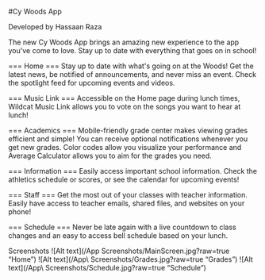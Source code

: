 #Cy Woods App

Developed by Hassaan Raza

The new Cy Woods App brings an amazing new experience to the app you've come to love. Stay up to date with everything that goes on in school!

=== Home ===
Stay up to date with what's going on at the Woods! Get the latest news, be notified of announcements, and never miss an event. Check the spotlight feed for upcoming events and videos.

=== Music Link ===
Accessible on the Home page during lunch times, Wildcat Music Link allows you to vote on the songs you want to hear at lunch! 

=== Academics ===
Mobile-friendly grade center makes viewing grades efficient and simple! You can receive optional notifications whenever you get new grades. Color codes allow you visualize your performance and Average Calculator allows you to aim for the grades you need.

=== Information ===
Easily access important school information. Check the athletics schedule or scores, or see the calendar for upcoming events!

=== Staff ===
Get the most out of your classes with teacher information. Easily have access to teacher emails, shared files, and websites on your phone!

=== Schedule ===
Never be late again with a live countdown to class changes and an easy to access bell schedule based on your lunch.

Screenshots
![Alt text](/App Screenshots/MainScreen.jpg?raw=true “Home”)
![Alt text](/App\ Screenshots/Grades.jpg?raw=true “Grades”)
![Alt text](/App\ Screenshots/Schedule.jpg?raw=true “Schedule”)